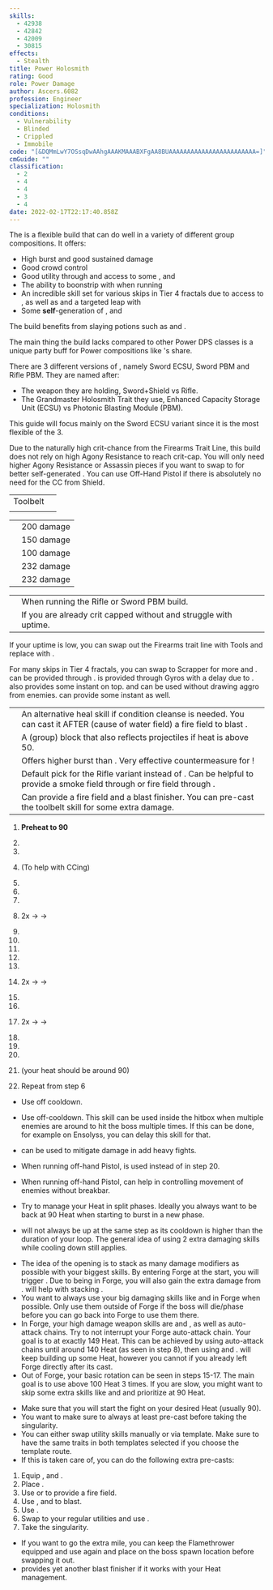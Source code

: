 ```yaml
---
skills:
  - 42938
  - 42842
  - 42009
  - 30815
effects:
  - Stealth
title: Power Holosmith
rating: Good
role: Power Damage
author: Ascers.6082
profession: Engineer
specialization: Holosmith
conditions:
  - Vulnerability
  - Blinded
  - Crippled
  - Immobile
code: "[&DQMmLwY7OSsqDwAAhgAAAKMAAABXFgAA8BUAAAAAAAAAAAAAAAAAAAAAAAA=]"
cmGuide: ""
classification:
  - 2
  - 4
  - 4
  - 3
  - 4
date: 2022-02-17T22:17:40.858Z
---
```


The <Specialization text="Power Holosmith" name="Holosmith"/> is a flexible build that can do well in a variety of different group compositions.
It offers:

- High burst and good sustained damage
- Good crowd control
- Good utility through <Condition name="Vulnerability"/> and access to some <Condition name="Blinded"/>, <Condition name="Crippled"/> and <Condition name="Immobile"/>
- The ability to boonstrip with <Skill name="Detonate Mine Field"/> when running <Skill name="Throw Mine"/>
- An incredible skill set for various skips in Tier 4 fractals due to access to <Effect name="Stealth"/>, as well as <Effect name="Superspeed"/> and a targeted leap with <Skill name="Jump Shot"/>
- Some **self**-generation of <Boon name="Might"/>, <Boon name="Quickness"/> and <Boon name="Fury"/>

The build benefits from slaying potions such as <Item name="Powerful Potion of slaying scarlets armies"/> and <Item name="Impact" type="Sigil"/>.

The main thing the build lacks compared to other Power DPS classes is a unique party buff for Power compositions like <Specialization text="Power Dragonhunter" name="Dragonhunter"/>'s <Skill name="Bane Signet"/> share.

There are 3 different versions of <Specialization text="Power Holosmith" name="Holosmith"/>, namely Sword ECSU, Sword PBM and Rifle PBM. They are named after:

- The weapon they are holding, Sword+Shield vs Rifle.
- The Grandmaster Holosmith Trait they use, Enhanced Capacity Storage Unit (ECSU) vs Photonic Blasting Module (PBM).

This guide will focus mainly on the Sword ECSU variant since it is the most flexible of the 3.

<Divider text="Equipment"/>

<CharacterWithAr> 
<Character title="150 Agony Resistance" gear={{
    "profession": "Engineer",
    "weight": "Medium",
    "gear": [
      "Berserker",
      "Berserker",
      "Berserker",
      "Berserker",
      "Berserker",
      "Berserker",
      "Berserker",
      "Berserker",
      "Berserker",
      "Berserker",
      "Berserker",
      "Berserker",
      "Berserker",
      "Berserker"
    ],
    "attributes": {
      "Health": 15922,
      "Armor": 2343,
      "Power": 3496,
      "Precision": 2286,
      "Toughness": 1225,
      "Vitality": 1000,
      "Ferocity": 1756,
      "Condition Damage": 750,
      "Expertise": 0,
      "Concentration": 225,
      "Healing Power": 0,
      "Agony Resistance": 150,
      "Condition Duration": 0,
      "Boon Duration": 0.15,
      "Critical Chance": 1.1123809523809524,
      "Critical Damage": 2.6706666666666666,
      "Bleeding Duration": 0.33,
      "Effective Power": 30616.976963743986,
      "Power DPS": 42677.49580621996,
      "Burning Damage": 355.421875,
      "Burning Stacks": 4,
      "Burning DPS": 1421.6875,
      "Bleeding Damage": 96.3125,
      "Bleeding Stacks": 15.561,
      "Bleeding DPS": 1498.7188125,
      "Poison Damage": 112.84375,
      "Poison Stacks": 2,
      "Poison DPS": 225.6875,
      "Torment Damage": 142.74375,
      "Torment Stacks": 0,
      "Torment DPS": 0,
      "Confusion Damage": 96.3125,
      "Confusion Stacks": 0,
      "Confusion DPS": 0,
      "Damage": 45823.58961871996,
      "Effective Health": 51294713.25,
      "Survivability": 26077.637646161667,
      "Effective Healing": 390,
      "Healing": 390
    },
    "runeId": 24836,
    "runeName": "Scholar",
    "infusions": [
      37131, 37131, 37131, 37131, 37131, 37131, 37131,
      37131, 37131, 37131, 37131, 37131, 37131, 37131,
      37131, 37131, 37131, 37131
    ],
    "weapons": {
      "weapon1MainType": "Sword",
      "weapon1MainSigil1": "Force",
      "weapon1OffType": "Shield",
      "weapon1OffSigil": "Impact"
    },
    "consumables": {
      "foodId": "91805",
      "utility": "Superior Sharpening Stone",
      "infusion": "Mighty +9 Agony Infusion"
    },
    "skills": {
      "heal": "A.E.D",
      "utility1": "Grenade Kit",
      "utility2": "Rifle Turret",
      "utility3": "Laser Disk",
      "elite": "Prime Light Beam"
    }
  }}
>

Due to the naturally high crit-chance from the Firearms Trait Line, this build does not rely on high Agony Resistance to reach crit-cap. You will only need higher Agony Resistance or Assassin pieces if you want to swap to <Trait name="Sanguine Array"/> for better self-generated <Boon name="Might"/>. You can use Off-Hand Pistol if there is absolutely no need for the CC from Shield.

</Character>
</CharacterWithAr>

<Divider text="Build"/>

<Grid>
<GridItem sm="7">
<Traits traits1Id="38" traits1="Firearms" traits1SelectedIds="1914,1923,526" traits2Id="6" traits2="Explosives" traits2SelectedIds="1882,1892,1947" traits3Id="57" traits3="Holosmith" traits3SelectedIds="2106,2152,2137"/>

</GridItem>

<GridItem sm="5">
<Card title="Additional Skills">

|                                           |                                                                                                                                                                                                               |
| ----------------------------------------- | ------------------------------------------------------------------------------------------------------------------------------------------------------------------------------------------------------------- |
| Toolbelt                                  | <Skill id="21661" size="big" disableText/><Skill id="6172" size="big" disableText/><Skill id="6178" size="big" disableText/><Skill id="42163" size="big" disableText/>                                        |
| <Skill id="6020" size="big" disableText/> | <Skill id="5806" size="big" disableText/><Skill id="5807" size="big" disableText/><Skill id="5808" size="big" disableText/><Skill id="5809" size="big" disableText/><Skill id="5810" size="big" disableText/> |

</Card>

<Card title="CC skills">

|                                    |            |
| ---------------------------------- | ---------- |
| <Skill id="21661"/>                | 200 damage |
| <Skill name="Magnetic Inversion"/> | 150 damage |
| <Skill id="6057"/>                 | 100 damage |
| <Skill id="42009"/>                | 232 damage |
| <Skill id="42521"/>                | 232 damage |

</Card>

</GridItem>
</Grid>

<Grid>

<GridItem sm="7">
<Card title="Situational Traits">

|                                                                 |                                                                                                                    |
| --------------------------------------------------------------- | ------------------------------------------------------------------------------------------------------------------ |
| <Trait name="Photonic Blasting Module" size="big" disableText/> | When running the Rifle or Sword PBM build.                                                                         |
| <Trait name="Sanguine Array" size="big" disableText/>           | If you are already crit capped without <Trait name="High Caliber"/> and struggle with <Boon name="Might"/> uptime. |

<Traits traits1Id="21" traits1="Tools" traits1SelectedIds="532,512,1856" unembossed/>

If your <Boon name="Quickness"/> uptime is low, you can swap out the Firearms trait line with Tools and replace <Skill id="5805"/> with <Skill id="43739"/>.

<Traits traits1="Scrapper" traits1Selected="Gyroscopic Acceleration" unembossed />

For many skips in Tier 4 fractals, you can swap to Scrapper for more <Effect name="Stealth"/> and <Effect name="Superspeed"/>. <Effect name="Stealth"/> can be provided through <Skill name="Sneak Gyro"/>. <Effect name="Superspeed"/> is provided through Gyros with a delay due to <Trait name="Gyroscopic Acceleration"/>. <Skill name="Medic Gyro"/> also provides some instant <Effect name="Superspeed"/> on top. <Skill name="Bulwark Gyro"/> and <Skill name="Purge Gyro"/> can be used without drawing aggro from enemies. <Skill name="Bypass Coating"/> can provide some instant <Effect name="Superspeed"/> as well.
</Card>
</GridItem>

<GridItem sm="5">
<Card title="Situational Skills">

|                                                     |                                                                                                                                                                                                         |
| --------------------------------------------------- | ------------------------------------------------------------------------------------------------------------------------------------------------------------------------------------------------------- |
| <Skill id="5857" size="big" disableText/>           | An alternative heal skill if condition cleanse is needed. You can cast it AFTER (cause of water field) a fire field to blast <Boon name="might"/>.                                                      |
| <Skill id="43739" size="big" disableText/>          | A (group) block that also reflects projectiles if heat is above 50.                                                                                                        |
| <Skill id="30337" size="big" disableText/>          | Offers higher burst than <Skill id="5818"/>. Very effective countermeasure for <Instability name="No Pain, No Gain"/>!                                                                                  |
| <Skill name="Bomb Kit" size="big" disableText/>     | Default pick for the Rifle variant instead of <Skill name="Rifle Turret"/>. Can be helpful to provide a smoke field through <Skill name="Smoke Bomb"/> or fire field through <Skill name="Fire Bomb"/>. |
| <Skill name="Flamethrower" size="big" disableText/> | Can provide a fire field and a blast finisher. You can pre-cast the toolbelt skill <Skill name="Incendiary Ammo"/> for some extra damage.                                                               |

</Card>

</GridItem>
</Grid>

<Divider text="Rotation/Skill Usage"/>

<Grid>
<GridItem sm="6">
<Card title="Rotation">

1.  **Preheat to 90**

2.  <Skill name="Laser Disk" profession="Engineer"/>

3.  <Skill name="engage Photon Forge" profession="Engineer"/>

4.  <Skill name="Prime light beam" profession="Engineer"/> (To help with CCing)

5.  <Skill name="Grenade Barrage" profession="Engineer"/>

6.  <Skill name="Corona Burst" profession="Engineer"/>

7.  <Skill name="Photon Blitz" profession="Engineer"/>

8.  2x <Skill name="Light Strike" profession="Engineer"/> -> <Skill name="Bright Slash" profession="Engineer"/> -> <Skill name="Flash Cutter" profession="Engineer"/>

9.  <Skill name="Corona Burst" profession="Engineer"/>

10. <Skill name="Deactivate Photon Forge" profession="Engineer"/>

11. <Skill name="Refraction Cutter" profession="Engineer"/>

12. <Skill name="Shrapnel Grenade" profession="Engineer"/>

13. <Skill name="Poison Grenade" profession="Engineer"/>

14. 2x <Skill name="Sun Edge" profession="Engineer"/> -> <Skill name="Sun Ripper" profession="Engineer"/> -> <Skill name="Gleam Saber" profession="Engineer"/>

15. <Skill name="Refraction Cutter" profession="Engineer"/>

16. <Skill name="Shrapnel Grenade" profession="Engineer"/>

17. 2x <Skill name="Sun Edge" profession="Engineer"/> -> <Skill name="Sun Ripper" profession="Engineer"/> -> <Skill name="Gleam Saber" profession="Engineer"/>

18. <Skill name="Refraction Cutter" profession="Engineer"/>

19. <Skill name="Shrapnel Grenade" profession="Engineer"/>

20. <Skill name="Freeze Grenade" profession="Engineer"/>

21. <Skill name="engage Photon Forge" profession="Engineer"/> (your heat should be around 90)

22. Repeat from step 6

</Card>
<Card title="Notes">

- Use <Skill id="6178"/> off cooldown.

- Use <Skill id="42163"/> off-cooldown. This skill can be used inside the hitbox when multiple enemies are around to hit the boss multiple times. If this can be done, for example on Ensolyss, you can delay this skill for that.

- <Skill id="5808"/> can be used to mitigate damage in add heavy fights.

- When running off-hand Pistol, <Skill name="Blowtorch"/> is used instead of <Skill name="Freeze Grenade"/> in step 20.

- When running off-hand Pistol, <Skill id="5830"/> can help in controlling movement of enemies without breakbar.

- Try to manage your Heat in split phases. Ideally you always want to be back at 90 Heat when starting to burst in a new phase.

- <Skill name="Poison Grenade" profession="Engineer"/> will not always be up at the same step as its cooldown is higher than the duration of your loop. The general idea of using 2 extra damaging skills while cooling down still applies.

</Card>

</GridItem>
<GridItem sm="6">

<Card title="Rotation Explanation">

- The idea of the opening is to stack as many damage modifiers as possible with your biggest skills. By entering Forge at the start, you will trigger <Trait name="Solar Focusing Lens"/>. Due to being in Forge, you will also gain the extra damage from <Trait name="Lasers Edge"/>. <Skill name="Grenade Barrage"/> will help with stacking <Trait name="Explosive Temper"/>.
- You want to always use your big damaging skills like <Skill name="Laser Disk"/> and <Skill name="Prime Light Beam"/> in Forge when possible. Only use them outside of Forge if the boss will die/phase before you can go back into Forge to use them there.
- In Forge, your high damage weapon skills are <Skill name="Corona Burst"/> and <Skill name="Photon Blitz"/>, as well as auto-attack chains. Try to not interrupt your Forge auto-attack chain. Your goal is to <Skill name="Deactivate Photon forge"/> at exactly 149 Heat. This can be achieved by using auto-attack chains until around 140 Heat (as seen in step 8), then using <Skill name="Corona Burst"/> and <Skill name="Deactivate Photon forge"/>. <Skill name="Corona Burst"/> will keep building up some Heat, however you cannot <Skill id="44386"/> if you already left Forge directly after its cast.
- Out of Forge, your basic rotation can be seen in steps 15-17. The main goal is to use <Skill name="Refraction Cutter"/> above 100 Heat 3 times. If you are slow, you might want to skip some extra skills like <Skill name="Poison Grenade"/> and <Skill name="Freeze Grenade"/> and prioritize <Skill name="Engage Photon Forge"/> at 90 Heat.

</Card>

<Card title="Pre-Casting">

- Make sure that you will start the fight on your desired Heat (usually 90).
- You want to make sure to always at least pre-cast <Skill name="Laser Disk"/> before taking the singularity.
- You can either swap utility skills manually or via template. Make sure to have the same traits in both templates selected if you choose the template route.
- If this is taken care of, you can do the following extra pre-casts:

1. Equip <Skill name="Thumper Turret"/>, <Skill name="Bomb Kit"/> and <Skill name="Flamethrower"/>.
2. Place <Skill name="Big Ol Bomb"/>.
3. Use <Skill name="Fire Bomb"/> or <Skill name="Napalm"/> to provide a fire field.
4. Use <Skill name="Rumble"/>, <Skill name="Flame Blast"/> and <Skill name="Magnetic Inversion"/> to blast.
5. Use <Skill name="Incendiary Ammo"/>.
6. Swap to your regular utilities and use <Skill name="Laser Disk"/>.
7. Take the singularity.

- If you want to go the extra mile, you can keep the Flamethrower equipped and use <Skill name="Incendiary Ammo"/> again and place <Skill name="Napalm"/> on the boss spawn location before swapping it out.
- <Skill name="Holographic Shockwave"/> provides yet another blast finisher if it works with your Heat management.

</Card>

</GridItem>
</Grid>
